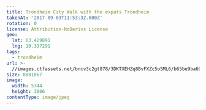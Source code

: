 ```yaml
---
title: Trondheim City Walk with the expats Trondheim
takenAt: '2017-09-03T11:53:32.000Z'
rotation: 0
license: Attribution-NoDerivs License
geo:
  lat: 63.429891
  lng: 10.397291
tags:
  - trondheim
url: >-
  //images.ctfassets.net/bncv3c2gt878/3DKTXEHZq8BvFXZc5o5ML6/b65be9ba696737f45b0c4ecfbeed0d44/trondheim-city-walk-with-the-expats-trondheim_36200260133_o
size: 8881067
image:
  width: 5344
  height: 3006
contentType: image/jpeg
---
```


